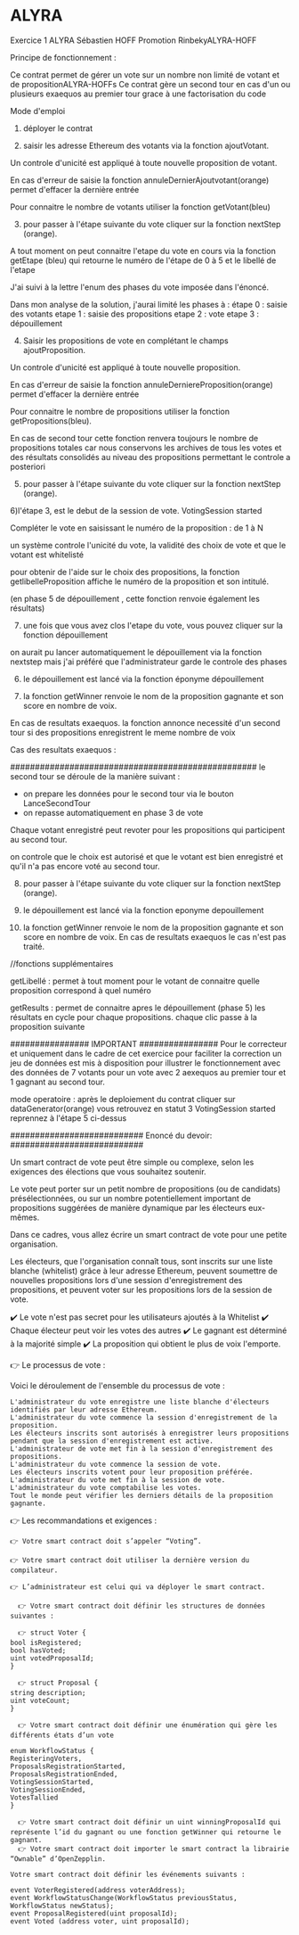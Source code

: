 # ALYRA
Exercice 1 ALYRA
Sébastien HOFF
Promotion RinbekyALYRA-HOFF


Principe de fonctionnement : 

Ce contrat permet de gérer un vote sur un nombre non limité de votant et de propositionALYRA-HOFFs
Ce contrat gère un second tour en cas d'un ou plusieurs exaequos au premier tour grace à une factorisation du code


Mode d'emploi

1) déployer le contrat


2) saisir les adresse Ethereum des votants via la fonction ajoutVotant.
 
Un controle d'unicité est appliqué à toute nouvelle proposition de votant.

En cas d'erreur de saisie la fonction annuleDernierAjoutvotant(orange) permet d'effacer la dernière entrée 

Pour connaitre le nombre de votants utiliser la fonction getVotant(bleu)



3) pour passer à l'étape suivante du vote cliquer sur la fonction nextStep (orange). 

A tout moment on peut connaitre l'etape du vote en cours via la fonction getEtape (bleu) qui retourne le numéro de l'étape de 0 à 5 et le libellé de l'etape

J'ai suivi à la lettre l'enum des phases du vote imposée dans l'énoncé. 

Dans mon analyse de la solution, j'aurai limité les phases à :
étape 0 : saisie des votants 
etape 1 : saisie des propositions 
etape 2 : vote 
etape 3 : dépouillement 


4) Saisir les propositions de vote en complétant le champs ajoutProposition.

Un controle d'unicité est appliqué à toute nouvelle proposition.

En cas d'erreur de saisie la fonction annuleDerniereProposition(orange) permet d'effacer la dernière entrée

Pour connaitre le nombre de propositions utiliser la fonction getPropositions(bleu). 

En cas de second tour cette fonction renvera toujours le nombre de propositions totales car nous conservons les archives de tous les votes et des résultats consolidés au niveau des propositions permettant le controle a posteriori

5) pour passer à l'étape suivante du vote cliquer sur la fonction nextStep (orange). 

6)l'étape 3, est le debut de la session de vote. VotingSession started

Compléter le vote en saisissant le numéro de la proposition : de 1 à N

un système controle l'unicité du vote, la validité des choix de vote et que le votant est whitelisté

pour obtenir de l'aide sur le choix des propositions, la fonction getlibelleProposition affiche le numéro de la proposition et son intitulé. 

(en phase 5 de dépouillement , cette fonction renvoie également les résultats)


7) une fois que vous avez clos l'etape du vote, vous pouvez cliquer sur la fonction dépouillement

on aurait pu lancer automatiquement le dépouillement via la fonction nextstep mais j'ai préféré que l'administrateur garde le controle des phases


6) le dépouillement est lancé via la fonction éponyme dépouillement

7) la fonction getWinner renvoie le nom de la proposition gagnante et son score en nombre de voix. 

En cas de resultats exaequos. la fonction annonce necessité d'un second tour si des propositions enregistrent le meme nombre de voix


Cas des resultats exaequos :

##################################################
le second tour se déroule de la manière suivant : 

- on prepare les données pour le second tour via le bouton LanceSecondTour
- on repasse automatiquement en phase 3 de vote

Chaque votant enregistré peut revoter pour les propositions qui participent au second tour.

on controle que le choix est autorisé et que le votant est bien enregistré et qu'il n'a pas encore voté au second tour.

8) pour passer à l'étape suivante du vote cliquer sur la fonction nextStep (orange). 

9) le dépouillement est lancé via la fonction eponyme depouillement

10) la fonction getWinner renvoie le nom de la proposition gagnante et son score en nombre de voix. 
En cas de resultats exaequos le cas n'est pas traité.


//fonctions supplémentaires

getLibellé : permet à tout moment pour le votant de connaitre quelle proposition correspond à quel numéro

getResults : permet de connaitre apres le dépouillement (phase 5) les résultats en cycle pour chaque propositions. chaque clic passe à la proposition suivante


################
IMPORTANT
################
Pour le correcteur et uniquement dans le cadre de cet exercice pour faciliter la correction
un jeu de données est mis à disposition pour illustrer le fonctionnement avec des données de 7 votants pour un vote avec 2 aexequos au premier tour et  1 gagnant au second tour.

mode operatoire : après le deploiement du contrat cliquer sur dataGenerator(orange) 
vous retrouvez en statut 3 VotingSession started
reprennez à l'étape 5 ci-dessus









###########################
Enoncé du devoir: 
###########################

Un smart contract de vote peut être simple ou complexe, selon les exigences des élections que vous souhaitez soutenir. 

Le vote peut porter sur un petit nombre de propositions (ou de candidats) présélectionnées, 
ou sur un nombre potentiellement important de propositions suggérées de manière dynamique par les électeurs eux-mêmes.

Dans ce cadres, vous allez écrire un smart contract de vote pour une petite organisation. 

Les électeurs, que l'organisation connaît tous, sont inscrits sur une liste blanche (whitelist) grâce à leur adresse Ethereum, 
peuvent soumettre de nouvelles propositions lors d'une session d'enregistrement des propositions, 
et peuvent voter sur les propositions lors de la session de vote.

✔️ Le vote n'est pas secret pour les utilisateurs ajoutés à la Whitelist
✔️ Chaque électeur peut voir les votes des autres
✔️ Le gagnant est déterminé à la majorité simple
✔️ La proposition qui obtient le plus de voix l'emporte.


👉 Le processus de vote :  

Voici le déroulement de l'ensemble du processus de vote :

    L'administrateur du vote enregistre une liste blanche d'électeurs identifiés par leur adresse Ethereum.
    L'administrateur du vote commence la session d'enregistrement de la proposition.
    Les électeurs inscrits sont autorisés à enregistrer leurs propositions pendant que la session d'enregistrement est active.
    L'administrateur de vote met fin à la session d'enregistrement des propositions.
    L'administrateur du vote commence la session de vote.
    Les électeurs inscrits votent pour leur proposition préférée.
    L'administrateur du vote met fin à la session de vote.
    L'administrateur du vote comptabilise les votes.
    Tout le monde peut vérifier les derniers détails de la proposition gagnante.

 

👉 Les recommandations et exigences :

    👉 Votre smart contract doit s’appeler “Voting”. 

    👉 Votre smart contract doit utiliser la dernière version du compilateur.

    👉 L’administrateur est celui qui va déployer le smart contract. 

      👉 Votre smart contract doit définir les structures de données suivantes : 

      👉 struct Voter {
    bool isRegistered;
    bool hasVoted;
    uint votedProposalId;
    }

      👉 struct Proposal {
    string description;
    uint voteCount;
    }

      👉 Votre smart contract doit définir une énumération qui gère les différents états d’un vote

    enum WorkflowStatus {
    RegisteringVoters,
    ProposalsRegistrationStarted,
    ProposalsRegistrationEnded,
    VotingSessionStarted,
    VotingSessionEnded,
    VotesTallied
    }

      👉 Votre smart contract doit définir un uint winningProposalId qui représente l’id du gagnant ou une fonction getWinner qui retourne le gagnant.
      👉 Votre smart contract doit importer le smart contract la librairie “Ownable” d’OpenZepplin.
    
    Votre smart contract doit définir les événements suivants : 

    event VoterRegistered(address voterAddress); 
    event WorkflowStatusChange(WorkflowStatus previousStatus, WorkflowStatus newStatus);
    event ProposalRegistered(uint proposalId);
    event Voted (address voter, uint proposalId);
	
